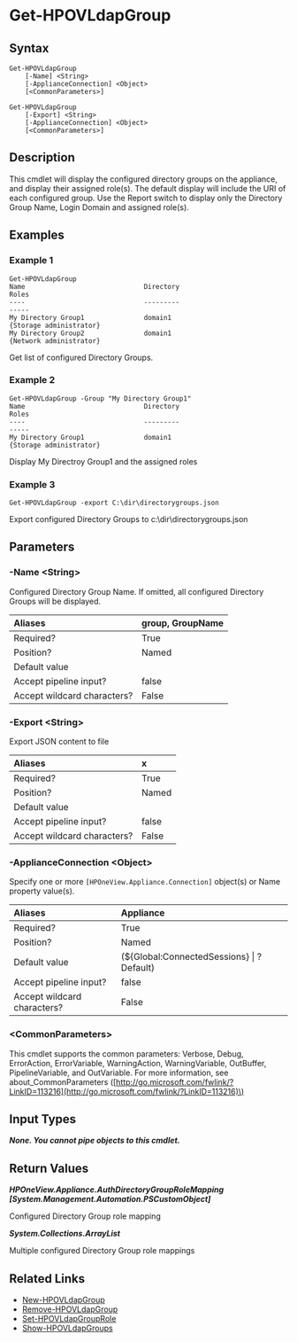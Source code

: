 ﻿---
description: List Directory Group role assignment.
---

# Get-HPOVLdapGroup

## Syntax

```text
Get-HPOVLdapGroup
    [-Name] <String>
    [-ApplianceConnection] <Object>
    [<CommonParameters>]
```

```text
Get-HPOVLdapGroup
    [-Export] <String>
    [-ApplianceConnection] <Object>
    [<CommonParameters>]
```

## Description

This cmdlet will display the configured directory groups on the appliance, and display their assigned role(s).  The default display will include the URI of each configured group. Use the Report switch to display only the Directory Group Name, Login Domain and assigned role(s).

## Examples

###  Example 1 

```text
Get-HPOVLdapGroup
Name                              Directory                               Roles
----                              ---------                               -----
My Directory Group1               domain1                                 {Storage administrator}
My Directory Group2               domain1                                 {Network administrator} 
```

Get list of configured Directory Groups.

###  Example 2 

```text
Get-HPOVLdapGroup -Group "My Directory Group1"
Name                              Directory                               Roles
----                              ---------                               -----
My Directory Group1               domain1                                 {Storage administrator}
```

Display My Directroy Group1 and the assigned roles

###  Example 3 

```text
Get-HPOVLdapGroup -export C:\dir\directorygroups.json

```

Export configured Directory Groups to c:\dir\directorygroups.json

## Parameters

### -Name &lt;String&gt;

Configured Directory Group Name. If omitted, all configured Directory Groups will be displayed.

| Aliases | group, GroupName |
| :--- | :--- |
| Required? | True |
| Position? | Named |
| Default value |  |
| Accept pipeline input? | false |
| Accept wildcard characters? | False |

### -Export &lt;String&gt;

Export JSON content to file

| Aliases | x |
| :--- | :--- |
| Required? | True |
| Position? | Named |
| Default value |  |
| Accept pipeline input? | false |
| Accept wildcard characters? | False |

### -ApplianceConnection &lt;Object&gt;

Specify one or more `[HPOneView.Appliance.Connection]` object(s) or Name property value(s).

| Aliases | Appliance |
| :--- | :--- |
| Required? | True |
| Position? | Named |
| Default value | (${Global:ConnectedSessions} &vert; ? Default) |
| Accept pipeline input? | false |
| Accept wildcard characters? | False |

### &lt;CommonParameters&gt;

This cmdlet supports the common parameters: Verbose, Debug, ErrorAction, ErrorVariable, WarningAction, WarningVariable, OutBuffer, PipelineVariable, and OutVariable. For more information, see about\_CommonParameters \([http://go.microsoft.com/fwlink/?LinkID=113216](http://go.microsoft.com/fwlink/?LinkID=113216)\)

## Input Types

_**None.  You cannot pipe objects to this cmdlet.**_

## Return Values

_**HPOneView.Appliance.AuthDirectoryGroupRoleMapping [System.Management.Automation.PSCustomObject]**_

Configured Directory Group role mapping

_**System.Collections.ArrayList**_

Multiple configured Directory Group role mappings

## Related Links

* [New-HPOVLdapGroup](new-hpovldapgroup.md)
* [Remove-HPOVLdapGroup](remove-hpovldapgroup.md)
* [Set-HPOVLdapGroupRole](set-hpovldapgrouprole.md)
* [Show-HPOVLdapGroups](show-hpovldapgroups.md)
